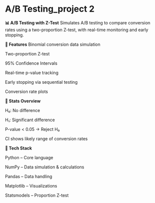 # A/B Testing_project 2

**📊 A/B Testing with Z-Test**
Simulates A/B testing to compare conversion rates using a two-proportion Z-test, with real-time monitoring and early stopping.

**🚀 Features**
Binomial conversion data simulation

Two-proportion Z-test

95% Confidence Intervals

Real-time p-value tracking

Early stopping via sequential testing

Conversion rate plots

**🧪 Stats Overview**

H₀: No difference

H₁: Significant difference

P-value < 0.05 → Reject H₀

CI shows likely range of conversion rates

**🧠 Tech Stack**

Python – Core language

NumPy – Data simulation & calculations

Pandas – Data handling

Matplotlib – Visualizations

Statsmodels – Proportion Z-test

